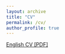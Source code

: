 ```yaml
---
layout: archive
title: "CV"
permalink: /cv/
author_profile: true
---
```


[English CV [PDF]](https://yufchen.github.io/files/cv/yfchen_cv.pdf)
